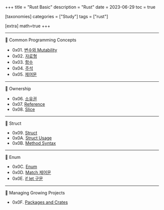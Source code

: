 +++
title = "Rust Basic"
description = "Rust"
date = 2023-06-29
toc = true

[taxonomies]
categories = ["Study"]
tags = ["rust"]

[extra]
math=true
+++

---
📙 Common Programming Concepts
- 0x01. [변수와 Mutability](@/post/0x01_variable_and_mutability.md)
- 0x02. [자료형](@/post/0x02_data_type.md)
- 0x03. [함수](@/post/0x03_functions.md)
- 0x04. [주석](@/post/0x04_comment.md)
- 0x05. [제어문](@/post/0x05_control_flow.md)

---
📙 Ownership
- 0x06. [소유권](@/post/0x06_ownership.md)
- 0x07. [Reference](@/post/0x07_reference.md)
- 0x08. [Slice](@/post/0x08_slice.md)

---
📙 Struct
- 0x09. [Struct](@/post/0x09_struct.md)
- 0x0A. [Struct Usage](@/post/0x0A_struct_usage.md)
- 0x0B. [Method Syntax](@/post/0x0B_method.md)

---
📙 Enum
- 0x0C. [Enum](@/post/0x0C_enum.md)
- 0x0D. [Match 제어문](@/post/0x0D_match_control_flow.md)
- 0x0E. [if let 구문](@/post/0x0E_if_let.md)

---
📙 Managing Growing Projects
- 0x0F. [Packages and Crates](@/post/0x0F_packages_and_crates.md)
